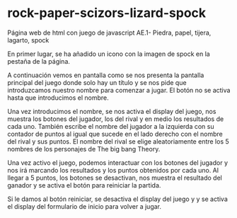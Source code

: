 # rock-paper-scizors-lizard-spock
Página web de html con juego de javascript
AE.1- Piedra, papel, tijera, lagarto, spock

En primer lugar, se ha añadido un icono con la imagen de spock en la pestaña 
de la página.



A continuación vemos en pantalla como se nos presenta la pantalla principal del juego
donde solo hay un título y se nos pide que introduzcamos nuestro nombre para 
comenzar a jugar. El botón no se activa hasta que introducimos el nombre.



Una vez introducimos el nombre, se nos activa el display del juego, nos muestra los 
botones del jugador, los del rival y en medio los resultados de cada uno.
También escribe el nombre del jugador a la izquierda con su contador de puntos al 
igual que sucede en el lado derecho con el nombre del rival y sus puntos.
El nombre del rival se elige aleatoriamente entre los 5 nombres de los personajes 
de The big bang Theory.



Una vez activo el juego, podemos interactuar con los botones del jugador y nos irá
marcando los resultados y los puntos obtenidos por cada uno.
Al llegar a 5 puntos, los botones se desactivan, nos muestra el resultado del 
ganador y se activa el botón para reiniciar la partida.



Si le damos al botón reiniciar, se desactiva el display del juego y y se activa el display
del formulario de inicio para volver a jugar.
